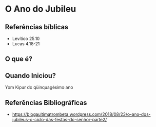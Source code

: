 # O Ano do Jubileu

## Referências bíblicas
- Levítico 25.10
- Lucas 4.18-21

## O que é?

## Quando Iniciou?



Yom Kipur do qüinquagésimo ano



## Referências Bibliográficas
- https://blogaultimatrombeta.wordpress.com/2018/08/23/o-ano-dos-jubileus-o-ciclo-das-festas-do-senhor-parte2/